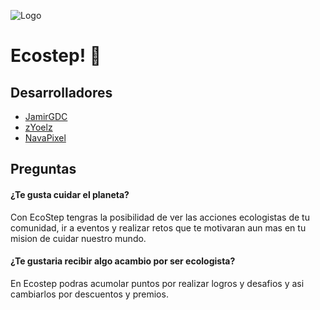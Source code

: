
![Logo](https://i.ibb.co/wsHfng7/Captura.png)


# Ecostep! 👋


## Desarrolladores

- [JamirGDC](https://github.com/JamirGDC)
- [zYoelz](https://github.com/zYoelz)
- [NavaPixel](https://github.com/NavaPixel)



## Preguntas

#### ¿Te gusta cuidar el planeta?

Con EcoStep tengras la posibilidad de ver las acciones ecologistas de tu comunidad, ir a eventos y realizar retos que te motivaran aun mas en tu mision de cuidar nuestro mundo.

#### ¿Te gustaria recibir algo acambio por ser ecologista?

En Ecostep podras acumolar puntos por realizar logros y desafios y asi cambiarlos por descuentos y premios.


